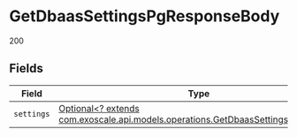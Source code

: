 # GetDbaasSettingsPgResponseBody

200


## Fields

| Field                                                                                                                                      | Type                                                                                                                                       | Required                                                                                                                                   | Description                                                                                                                                |
| ------------------------------------------------------------------------------------------------------------------------------------------ | ------------------------------------------------------------------------------------------------------------------------------------------ | ------------------------------------------------------------------------------------------------------------------------------------------ | ------------------------------------------------------------------------------------------------------------------------------------------ |
| `settings`                                                                                                                                 | [Optional<? extends com.exoscale.api.models.operations.GetDbaasSettingsPgSettings>](../../models/operations/GetDbaasSettingsPgSettings.md) | :heavy_minus_sign:                                                                                                                         | N/A                                                                                                                                        |